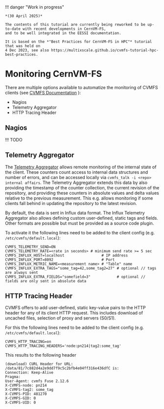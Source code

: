 !!! danger "Work in progress"

    *(30 April 2025)*

    The contents of this tutorial are currently being reworked to be up-to-date with recent developments in CernVM-FS,
    and to be well integrated in the EESSI documentation.

    It is based on the *"Best Practices for CernVM-FS in HPC"* tutorial that was held on
    4 Dec 2023, see also https://multixscale.github.io/cvmfs-tutorial-hpc-best-practices.


# Monitoring CernVM-FS

There are multiple options available to automatize the monitoring of CVMFS clients (see [CVMFS Documentation](https://cvmfs.readthedocs.io/en/stable/cpt-configure.html#monitoring) ):

- Nagios
- Telemetry Aggregator
- HTTP Tracing Header

## Nagios
!!! TODO

## Telemetry Aggregator

The [Telemetry Aggregator](https://cvmfs.readthedocs.io/en/stable/cpt-telemetry.html#cpt-telemetry) allows remote monitoring of the internal state of the client. These counters count access to internal data structures and number of errors, and can be accessed locally via `cvmfs_talk -i <repo> internal affairs`. The Telemetry Aggregator extends this data by also providing the timestamp of the counter collection, the current revision of the repository, and providing these counters in absolute values and delta values relative to the previous measurement. This e.g. allows monitoring if some clients fall behind in updating the repository to the latest revision.

By default, the data is sent in Influx data format. The Influx Telemetry Aggregator also allows defining custom user-defined, static tags and fields.
Other formats are possible but must be provided as a source code plugin.

To activate it the following lines need to be added to the client config (e.g. `/etc/cvmfs/default.local`):
```
CVMFS_TELEMETRY_SEND=ON
CVMFS_TELEMETRY_RATE=<rate in seconds> # minimum send rate >= 5 sec
CVMFS_INFLUX_HOST=localhost                 # IP address
CVMFS_INFLUX_PORT=8092                      # Port
CVMFS_INFLUX_METRIC_NAME=<measurement name> # "Table" name
CVMFS_INFLUX_EXTRA_TAGS="some_tag=42,some_tag2=27" # optional // tags are always sent
CVMFS_INFLUX_EXTRA_FIELDS="somefield=3"            # optional // fields are only sent in absolute data
```

## HTTP Tracing Header

CVMFS offers to add user-defined, static key-value pairs to the HTTP header for any of its client HTTP request. This includes download of uncached files, selection of proxy and servers (S0/S1).

For this the following lines need to be added to the client config (e.g. `/etc/cvmfs/default.local`):
```
CVMFS_HTTP_TRACING=on 
CVMFS_HTTP_TRACING_HEADERS='node:pn214|tag2:some_tag'
```

This results to the following header
```
(download) CURL Header for URL: /data/81/7c882d4a2e9dd7f9c5c2bfb4e04ff316e436dfC is:
Connection: Keep-Alive
Pragma:
User-Agent: cvmfs Fuse 2.12.6
X-CVMFS-node: pn214
X-CVMFS-tag2: some_tag
X-CVMFS-PID: 481270
X-CVMFS-GID: 0
X-CVMFS-UID: 0
```


